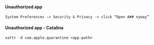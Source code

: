 


#### Unauthorized app
```
System Preferences -> Security & Privacy -> click “Open A## nyway”
```
#### 

#### Unauthorized app - Catalina
```
xattr -d com.apple.quarantine <app-path>
```
  
  
